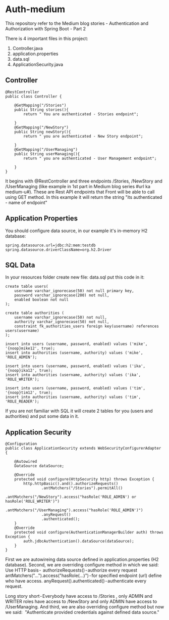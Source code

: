 # Auth-medium
This repository refer to the Medium blog stories - Authentication and Authorization with Spring Boot - Part 2 

There is 4 important files in this project:

1. Controller.java
2. application.properties
3. data.sql
4. ApplicationSecurity.java

## Controller
```
@RestController
public class Controller {

    @GetMapping("/Stories")
    public String stories(){
        return " You are authenticated - Stories endpoint";

    }
    @GetMapping("/NewStory")
    public String newStory(){
        return " you are authenticated - New Story endpoint";

    }
    @GetMapping("/UserManaging")
    public String userManaging(){
        return " you are authenticated - User Management endpoint";

    }
}
```
It begins with @RestController and three endpoints /Stories, /NewStory and /UserManaging (like example in 1st part in Medium blog series #url ka medium-u#).
These are Rest API endpoints that Front will be able to call using GET method. In this example it will return the string "its authenticated - name of endpoint"

## Application Properties

You should configure data source, in our example it's in-memory H2 database:
```
spring.datasource.url=jdbc:h2:mem:testdb
spring.datasource.driverClassName=org.h2.Driver
```
## SQL Data
 
In your resources folder create new file: data.sql
put this code in it:
```
create table users(
	username varchar_ignorecase(50) not null primary key,
	password varchar_ignorecase(200) not null,
	enabled boolean not null
);

create table authorities (
	username varchar_ignorecase(50) not null,
	authority varchar_ignorecase(50) not null,
	constraint fk_authorities_users foreign key(username) references users(username)
);

insert into users (username, password, enabled) values ('mike', '{noop}mike12', true);
insert into authorities (username, authority) values ('mike', 'ROLE_ADMIN');

insert into users (username, password, enabled) values ('ika', '{noop}ika12', true);
insert into authorities (username, authority) values ('ika', 'ROLE_WRITER');

insert into users (username, password, enabled) values ('tim', '{noop}tim12', true);
insert into authorities (username, authority) values ('tim', 'ROLE_READER');
```
If you are not familiar with SQL it will create 2 tables for you (users and authorities) and put some data in it.

## Application Security
```
@Configuration
public class ApplicationSecurity extends WebSecurityConfigurerAdapter {

    @Autowired
    DataSource dataSource;

    @Override
    protected void configure(HttpSecurity http) throws Exception {
        http.httpBasic().and().authorizeRequests()
                .antMatchers("/Stories").permitAll()
                .antMatchers("/NewStory").access("hasRole('ROLE_ADMIN') or hasRole('ROLE_WRITER')")
                .antMatchers("/UserManaging").access("hasRole('ROLE_ADMIN')")
                .anyRequest()
                .authenticated();
    }
    @Override
    protected void configure(AuthenticationManagerBuilder auth) throws Exception {
        auth.jdbcAuthentication().dataSource(dataSource);
    }
}
```
First we are autowireing data source defined in application.properties (H2 database). Second, we are overriding configure method in which we said:
Use HTTP basis - 
authorizeRequests() - authorize every request
antMatchers("…").access("hasRole(…)") - for specified endpoint (url) define who have access.
anyRequest().authenticated() - authenticate every request.

Long story short - Everybody have access to /Stories , only ADMIN and WRITER roles have access to /NewStory and only ADMIN have access to /UserManaging.
And third, we are also overriding configure method but now we said:
 "Authenticate provided credentials against defined data source."
